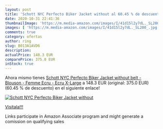 ```yaml
---
layout: post
title: 'Schott NYC Perfecto Biker Jacket without al 60.45 % de descuento'
date: 2020-10-31 22:41:36
thumbnailImage: 'https://m.media-amazon.com/images/I/41d15l2y7dL._SL200_.jpg'
images: [ 'https://m.media-amazon.com/images/I/41d15l2y7dL._SL200_.jpg' ]
comments: true
category: ofertas
author: ring
slug: B013A1AVD6
description:
actualPrice: 148.3 EUR
comparePrice: 375.0 EUR
inStock: true
---
```


Ahora mismo tienes [Schott NYC Perfecto Biker Jacket without belt - Blouson - Femme  Ecru - Ecru  X-Large](https://www.amazon.fr/dp/B013A1AVD6/?tag=tolees0d-21) a 148.3 EUR (original: 375.0 EUR) (60.45 %  de descuento) en el siguiente enlace!

[![Schott NYC Perfecto Biker Jacket without](https://m.media-amazon.com/images/I/41d15l2y7dL._SL200_.jpg)](https://www.amazon.fr/dp/B013A1AVD6/?tag=tolees0d-21)

[Visítala!!!](https://www.amazon.fr/dp/B013A1AVD6/?tag=tolees0d-21)

Links participate in Amazon Associate program and might generate a comission on qualifying sales
